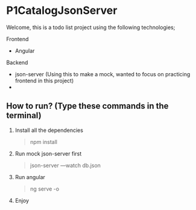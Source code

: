 # P1CatalogJsonServer

Welcome, this is a todo list project using the following technologies;

Frontend
- Angular

Backend
- json-server (Using this to make a mock, wanted to focus on practicing frontend in this project)
- 

## How to run? (Type these commands in the terminal)

1. Install all the dependencies

   > npm install

2. Run mock json-server first

   > json-server —watch db.json

3. Run angular

   > ng serve -o

4. Enjoy
